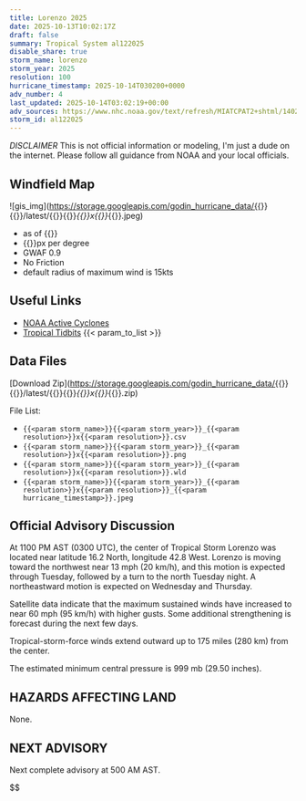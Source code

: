 ```yaml
---
title: Lorenzo 2025
date: 2025-10-13T10:02:17Z
draft: false
summary: Tropical System al122025
disable_share: true
storm_name: lorenzo
storm_year: 2025
resolution: 100
hurricane_timestamp: 2025-10-14T030200+0000
adv_number: 4
last_updated: 2025-10-14T03:02:19+00:00
adv_sources: https://www.nhc.noaa.gov/text/refresh/MIATCPAT2+shtml/140246.shtml;https://www.nhc.noaa.gov/refresh/graphics_at2+shtml/025040.shtml?cone
storm_id: al122025
---
```

*DISCLAIMER* This is not official information or modeling, I'm just a dude on the internet.  Please follow all guidance from NOAA and your local officials.

## Windfield Map
![gis_img](https://storage.googleapis.com/godin_hurricane_data/{{<param storm_name>}}{{<param storm_year>}}/latest/{{<param storm_name>}}{{<param storm_year>}}_{{<param resolution>}}x{{<param resolution>}}_{{<param hurricane_timestamp>}}.jpeg)

- as of {{<param last_updated>}}
- {{<param resolution>}}px per degree
- GWAF 0.9
- No Friction
- default radius of maximum wind is 15kts

## Useful Links
- [NOAA Active Cyclones](https://www.nhc.noaa.gov/)
- [Tropical Tidbits](https://www.tropicaltidbits.com/storminfo/)
{{< param_to_list >}}

## Data Files
[Download Zip](https://storage.googleapis.com/godin_hurricane_data/{{<param storm_name>}}{{<param storm_year>}}/latest/{{<param storm_name>}}{{<param storm_year>}}_{{<param resolution>}}x{{<param resolution>}}_{{<param hurricane_timestamp>}}.zip)

File List:
- `{{<param storm_name>}}{{<param storm_year>}}_{{<param resolution>}}x{{<param resolution>}}.csv`
- `{{<param storm_name>}}{{<param storm_year>}}_{{<param resolution>}}x{{<param resolution>}}.png`
- `{{<param storm_name>}}{{<param storm_year>}}_{{<param resolution>}}x{{<param resolution>}}.wld`
- `{{<param storm_name>}}{{<param storm_year>}}_{{<param resolution>}}x{{<param resolution>}}_{{<param hurricane_timestamp>}}.jpeg`


## Official Advisory Discussion
At 1100 PM AST (0300 UTC), the center of Tropical Storm Lorenzo was
located near latitude 16.2 North, longitude 42.8 West. Lorenzo is
moving toward the northwest near 13 mph (20 km/h), and this motion
is expected through Tuesday, followed by a turn to the north Tuesday
night.  A northeastward motion is expected on Wednesday and
Thursday.
 
Satellite data indicate that the maximum sustained winds have
increased to near 60 mph (95 km/h) with higher gusts.  Some
additional strengthening is forecast during the next few days.
 
Tropical-storm-force winds extend outward up to 175 miles (280 km)
from the center.
 
The estimated minimum central pressure is 999 mb (29.50 inches).
 
 
HAZARDS AFFECTING LAND
----------------------
None.
 
 
NEXT ADVISORY
-------------
Next complete advisory at 500 AM AST.
 
$$